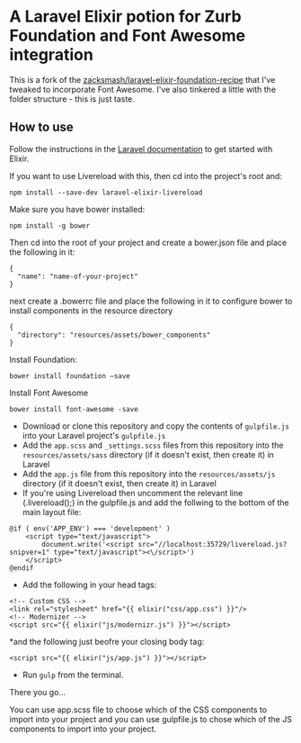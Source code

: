 # A Laravel Elixir potion for Zurb Foundation and Font Awesome integration

This is a fork of the [zacksmash/laravel-elixir-foundation-recipe](https://github.com/zacksmash/laravel-elixir-foundation-recipe) that I've tweaked to incorporate Font Awesome. I've also tinkered a little with the folder structure - this is just taste.

## How to use

Follow the instructions in the [Laravel documentation](http://laravel.com/docs/5.0/elixir#installation) to get started with Elixir.

If you want to use Livereload with this, then cd into the project's root and:

```npm install --save-dev laravel-elixir-livereload```


Make sure you have bower installed:

```npm install -g bower```

Then cd into the root of your project and create a bower.json file and place the following in it:

```
{
  "name": "name-of-your-project"
}
```

next create a .bowerrc file and place the following in it to configure bower to install components in the resource directory

```
{
  "directory": "resources/assets/bower_components"
}
```

Install Foundation:

```
bower install foundation —save
```

Install Font Awesome

```
bower install font-awesome -save
```


* Download or clone this repository and copy the contents of `gulpfile.js` into your Laravel project's `gulpfile.js`
* Add the `app.scss` and `_settings.scss` files from this repository into the `resources/assets/sass` directory (if it doesn't exist, then create it) in Laravel
* Add the `app.js` file from this repository into the `resources/assets/js` directory (if it doesn't exist, then create it) in Laravel 
* If you're using Livereload then uncomment the relevant line (.livereload();) in the gulpfile.js and add the follwing to the bottom of the main layout file:

```
@if ( env('APP_ENV') === 'development' )
	<script type="text/javascript">
		document.write('<script src="//localhost:35729/livereload.js?snipver=1" type="text/javascript"><\/script>')
	</script> 
@endif
```

* Add the following in your head tags:

```
<!-- Custom CSS -->
<link rel="stylesheet" href="{{ elixir("css/app.css") }}"/>
<!-- Modernizer -->
<script src="{{ elixir("js/modernizr.js") }}"></script>
```
*and the following just beofre your closing body tag:
```
<script src="{{ elixir("js/app.js") }}"></script>
```

* Run `gulp` from the terminal.




There you go...

You can use app.scss file to choose which of the CSS components to import into your project and you can use gulpfile.js to chose which of the JS components to import into your project.
